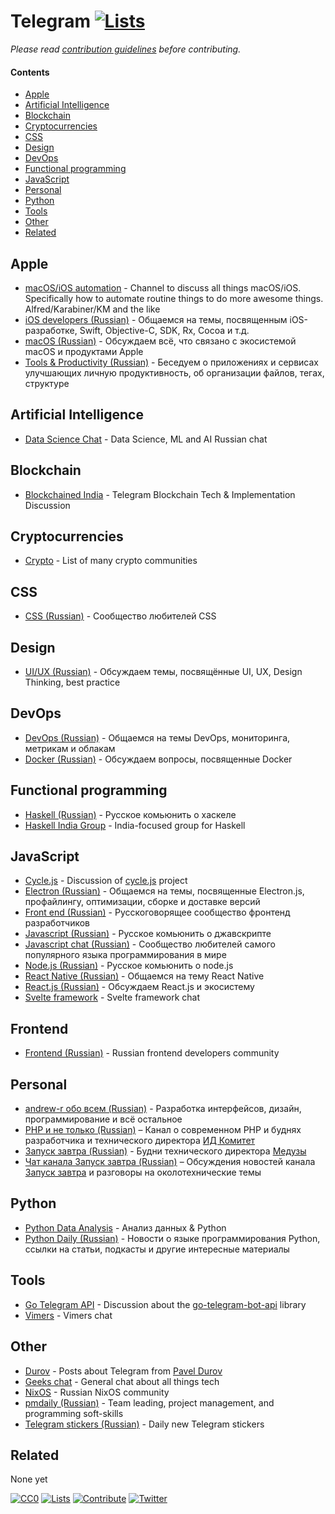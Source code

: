 # Telegram [![Lists](https://img.shields.io/badge/-more%20lists-0a0a0a.svg?style=flat&colorA=0a0a0a)](https://github.com/learn-anything/curated-lists#readme)

_Please read [contribution guidelines](CONTRIBUTING.md#readme) before contributing._

#### Contents

- [Apple](#apple)
- [Artificial Intelligence](#artificial-intelligence)
- [Blockchain](#blockchain)
- [Cryptocurrencies](#cryptocurrencies)
- [CSS](#css)
- [Design](#design)
- [DevOps](#devops)
- [Functional programming](#functional-programming)
- [JavaScript](#javascript)
- [Personal](#personal)
- [Python](#python)
- [Tools](#tools)
- [Other](#other)
- [Related](#related)

## Apple

- [macOS/iOS automation](https://t.me/joinchat/BBKnQU4_rty6_942PFbPbw) - Channel to discuss all things macOS/iOS. Specifically how to automate routine things to do more awesome things. Alfred/Karabiner/KM and the like
- [iOS developers (Russian)](https://t.me/ios_ru) - Общаемся на темы, посвященным iOS-разработке, Swift, Objective-C, SDK, Rx, Cocoa и т.д.
- [macOS (Russian)](https://t.me/macos_ru) - Обсуждаем всё, что связано с экосистемой macOS и продуктами Apple
- [Tools & Productivity (Russian)](https://t.me/ToolsProductivity) - Беседуем о приложениях и сервисах улучшающих личную продуктивность, об организации файлов, тегах, структуре

## Artificial Intelligence

- [Data Science Chat](https://t.me/datasciencechat) - Data Science, ML and AI Russian chat

## Blockchain

- [Blockchained India](https://t.me/blockchainedindia) - Telegram Blockchain Tech & Implementation Discussion

## Cryptocurrencies

- [Crypto](https://t.me/Crypto) - List of many crypto communities

## CSS

- [CSS (Russian)](https://t.me/css_ru) - Сообщество любителей CSS

## Design

- [UI/UX (Russian)](https://t.me/uiux_ru) - Обсуждаем темы, посвящённые UI, UX, Design Thinking, best practice

## DevOps

- [DevOps (Russian)](https://t.me/devops_ru) - Общаемся на темы DevOps, мониторинга, метрикам и облакам
- [Docker (Russian)](https://t.me/docker_ru) - Обсуждаем вопросы, посвященные Docker

## Functional programming

- [Haskell (Russian)](https://t.me/haskellru) - Русское комьюнить о xаскеле
- [Haskell India Group](https://t.me/haskellindia) - India-focused group for Haskell

## JavaScript

- [Cycle.js](https://t.me/cycle_js) - Discussion of [cycle.js](https://github.com/cyclejs/cyclejs) project
- [Electron (Russian)](https://t.me/electron_ru) - Общаемся на темы, посвященные Electron.js, профайлингу, оптимизации, сборке и доставке версий
- [Front end (Russian)](https://t.me/frontend_ru) - Русскоговорящее сообщество фронтенд разработчиков
- [Javascript (Russian)](https://t.me/js_ru) - Русское комьюнить о джавскрипте
- [Javascript chat (Russian)](https://t.me/javascript_ru) - Сообщество любителей самого популярного языка программирования в мире
- [Node.js (Russian)](https://t.me/nodejs_ru) - Русское комьюнить о node.js
- [React Native (Russian)](https://t.me/reactnative_ru) - Общаемся на тему React Native
- [React.js (Russian)](https://t.me/react_js) - Обсуждаем React.js и экосистему
- [Svelte framework](https://t.me/sveltejs) - Svelte framework chat

## Frontend
- [Frontend (Russian)](https://t.me/frontend_ru) - Russian frontend developers community
## Personal

- [andrew-r обо всем (Russian)](https://t.me/andrew_r_notes) - Разработка интерфейсов, дизайн, программирование и всё остальное
- [PHP и не только (Russian)](https://t.me/phpio) – Канал о современном PHP и буднях разработчика и технического директора [ИД Комитет](https://cmtt.ru)
- [Запуск завтра (Russian)](https://t.me/ctodaily) - Будни технического директора [Медузы](https://meduza.io)
- [Чат канала Запуск завтра (Russian)](https://t.me/ctodailychat) – Обсуждения новостей канала [Запуск завтра](https://t.me/ctodaily) и разговоры на околотехнические темы

## Python

- [Python Data Analysis](https://t.me/pydata_chat) - Анализ данных & Python
- [Python Daily (Russian)](https://t.me/pydaily) - Новости о языке программирования Python, ссылки на статьи, подкасты и другие интересные материалы

## Tools

- [Go Telegram API](https://t.me/go_telegram_bot_api) - Discussion about the [go-telegram-bot-api](https://github.com/go-telegram-bot-api/telegram-bot-api) library
- [Vimers](https://t.me/vimers) - Vimers chat

## Other

- [Durov](https://t.me/durov) - Posts about Telegram from [Pavel Durov](https://twitter.com/durov)
- [Geeks chat](https://t.me/geeksChat) - General chat about all things tech
- [NixOS](https://t.me/ru_nixos) - Russian NixOS community
- [pmdaily (Russian)](https://t.me/pmdaily) - Team leading, project management, and programming soft-skills
- [Telegram stickers (Russian)](https://t.me/mosticks) - Daily new Telegram stickers

## Related

None yet

[![CC0](https://img.shields.io/badge/license-CC0-0a0a0a.svg?style=flat&colorA=0a0a0a)](https://creativecommons.org/publicdomain/zero/1.0/)
[![Lists](https://img.shields.io/badge/-more%20lists-0a0a0a.svg?style=flat&colorA=0a0a0a)](https://github.com/learn-anything/curated-lists#readme)
[![Contribute](https://img.shields.io/badge/-contribute-0a0a0a.svg?style=flat&colorA=0a0a0a)](CONTRIBUTING.md#readme)
[![Twitter](http://bit.ly/latwitt)](https://twitter.com/learnanything_)

